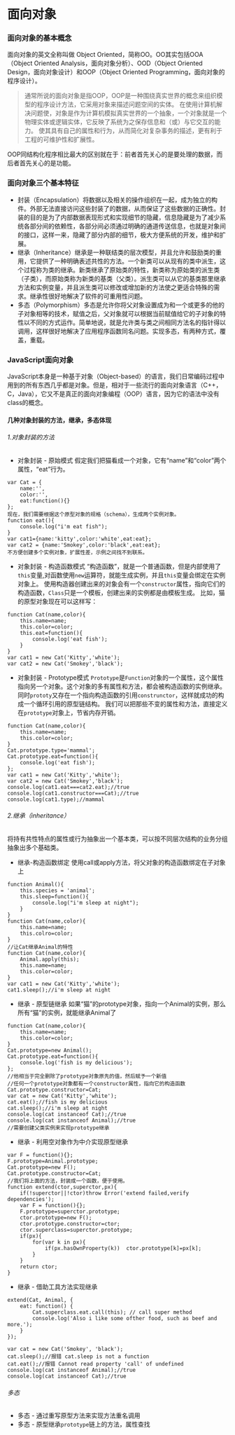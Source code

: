 # 面向对象
### 面向对象的基本概念
面向对象的英文全称叫做 Object Oriented，简称OO。OO其实包括OOA（Object Oriented Analysis，面向对象分析）、OOD（Object Oriented Design，面向对象设计）和OOP（Object Oriented Programming，面向对象的程序设计）。

>通常所说的面向对象是指OOP，OOP是一种围绕真实世界的概念来组织模型的程序设计方法，它采用对象来描述问题空间的实体。
>在使用计算机解决问题使，对象是作为计算机模拟真实世界的一个抽象，一个对象就是一个物理实体或逻辑实体，它反映了系统为之保存信息和（或）与它交互的能力。
>使其具有自己的属性和行为，从而简化对复杂事务的描述，更有利于工程的可维护性和扩展性。

OOP同结构化程序相比最大的区别就在于：前者首先关心的是要处理的数据，而后者首先关心的是功能。

### 面向对象三个基本特征
- 封装（Encapsulation）将数据以及相关的操作组织在一起，成为独立的构件。外部无法直接访问这些封装了的数据，从而保证了这些数据的正确性。封装的目的是为了内部数据表现形式和实现细节的隐藏，信息隐藏是为了减少系统各部分间的依赖性，各部分间必须通过明确的通道传送信息，也就是对象间的接口，这样一来，隐藏了部分内部的细节，极大方便系统的开发，维护和扩展。
- 继承（Inheritance）继承是一种联结类的层次模型，并且允许和鼓励类的重用，它提供了一种明确表述共性的方法。一个新类可以从现有的类中派生，这个过程称为类的继承。新类继承了原始类的特性，新类称为原始类的派生类（子类），而原始类称为新类的基类（父类）。派生类可以从它的基类那里继承方法和实例变量，并且派生类可以修改或增加新的方法使之更适合特殊的需求。继承性很好地解决了软件的可重用性问题。
- 多态（Polymorphism）多态是允许你将父对象设置成为和一个或更多的他的子对象相等的技术，赋值之后，父对象就可以根据当前赋值给它的子对象的特性以不同的方式运作。简单地说，就是允许类与类之间相同方法名的指针得以调用，这样很好地解决了应用程序函数同名问题。实现多态，有两种方式，覆盖，重载。
### JavaScript面向对象
JavaScript本身是一种基于对象（Object-based）的语言，我们日常编码过程中用到的所有东西几乎都是对象。但是，相对于一些流行的面向对象语言（C++，C，Java），它又不是真正的面向对象编程（OOP）语言，因为它的语法中没有class的概念。
#### 几种对象封装的方法，继承，多态体现
###### 1.对象封装的方法
- 对象封装 - 原始模式
假定我们把猫看成一个对象，它有“name”和“color”两个属性，“eat”行为。
``` 
var Cat = {
    name:'',
    color:'',
    eat:function(){}
};
现在，我们需要根据这个原型对象的规格（schema），生成两个实例对象。
function eat(){
    console.log("i'm eat fish");
}
var cat1={name:'kitty',color:'white',eat:eat};
var cat2 = {name:'Smokey',color:'black',eat:eat};
不方便创建多个实例对象，扩展性差，示例之间找不到联系。
```
- 对象封装 - 构造函数模式
“构造函数”，就是一个普通函数，但是内部使用了`this`变量,对函数使用`new`运算符，就能生成实例，并且`this`变量会绑定在实例对象上。
使用构造器创建出来的对象会有一个`constructor`属性，指向它们的构造函数，`Class`只是一个模板，创建出来的实例都是由模板生成。
比如，猫的原型对象现在可以这样写：
``` 
function Cat(name,color){
    this.name=name;
    this.color=color;
    this.eat=function(){
        console.log('eat fish');
    }
}
var cat1 = new Cat('Kitty','white');
var cat2 = new Cat('Smokey','black');
```
- 对象封装 - Prototype模式
`Prototype`是`Function`对象的一个属性，这个属性指向另一个对象。这个对象的多有属性和方法，都会被构造函数的实例继承。
同时`prototy`又存在一个指向构造函数的引用`construnctor`，这样就成功的构成一个循环引用的原型链结构。
我们可以把那些不变的属性和方法，直接定义在`prototype`对象上，节省内存开销。
``` 
function Cat(name,color){
    this.name=name;
    this.color=color;
}
Cat.prototype.type='mammal';
Cat.prototype.eat=function(){
    console.log('eat fish');
};
var cat1 = new Cat('Kitty','white');
var cat2 = new Cat('Smokey','black');
console.log(cat1.eat===cat2.eat);//true
console.log(cat1.constructor===Cat);//true
console.log(cat1.type);//mammal
```    
###### 2.继承（inheritance）

将持有共性特点的属性或行为抽象出一个基本类，可以按不同层次结构的业务分组抽象出多个基础类。

- 继承-构造函数绑定
使用call或apply方法，将父对象的构造函数绑定在子对象上
``` 
function Animal(){
    this.species = 'animal';
    this.sleep=function(){
        console.log("i'm sleep at night");
    }
}
function Cat(name,color){
    this.name=name;
    this.colro=color;
}
//让Cat继承Animal的特性
function Cat(name,color){
    Animal.apply(this);
    this.name=name;
    this.color=color;
}
var cat1 = new Cat('Kitty','white');
cat1.sleep();//i'm sleep at night
``` 
- 继承 - 原型链继承
如果“猫”的prototype对象，指向一个Animal的实例，那么所有“猫”的实例，就能继承Animal了
``` 
function Cat(name,color){
    this.name=name;
    this.color=color;
}
Cat.prototype=new Animal();
Cat.prototype.eat=function(){
    console.log('fish is my delicious');
};
//他相当于完全删除了prototype对象原先的值，然后赋予一个新值
//任何一个prototype对象都有一个constructor属性，指向它的构造函数
Cat.prototype.constructor=Cat;
var cat = new Cat('Kitty','white');
cat.eat();//fish is my delicious
cat.sleep();//i'm sleep at night
console.log(cat instanceof Cat);//true
console.log(cat instanceof Animal);//true
//需要创建父类实例来实现prototype继承
```
- 继承 - 利用空对象作为中介实现原型继承
``` 
var F = function(){};
F.prototype=Animal.prototype;
Cat.prototype=new F();
Cat.prototype.constructor=Cat;
//我们将上面的方法，封装成一个函数，便于使用。
function extend(ctor,superctor,px){
    if(!superctor||!ctor)throw Error('extend failed,verify dependencies');
    var F = function(){};
    F.prototype=superctor.prototype;
    ctor.prototype=new F();
    ctor.prototype.constructor=ctor;
    ctor.superclass=superctor.prototype;
    if(px){
        for(var k in px){
            if(px.hasOwnProperty(k))  ctor.prototype[k]=px[k];
        }
    }
    return ctor;
}
```
- 继承 - 借助工具方法实现继承
``` 
extend(Cat, Animal, {
    eat: function() {
        Cat.superclass.eat.call(this); // call super method
        console.log('Also i like some ofther food, such as beef and more.');
    }
});

var cat = new Cat('Smokey', 'black');
cat.sleep();//报错 cat.sleep is not a function
cat.eat();//报错 Cannot read property 'call' of undefined
console.log(cat instanceof Animal);//true
console.log(cat instanceof Cat);//true
```
###### 多态
- 多态 - 通过重写原型方法来实现方法重名调用
- 多态 - 原型继承`prototype`链上的方法，属性查找